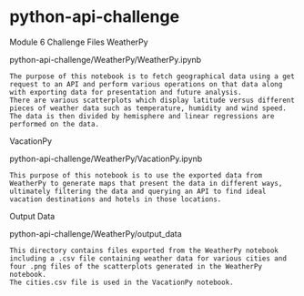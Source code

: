 # python-api-challenge
Module 6 Challenge Files
WeatherPy

python-api-challenge/WeatherPy/WeatherPy.ipynb

    The purpose of this notebook is to fetch geographical data using a get request to an API and perform various operations on that data along with exporting data for presentation and future analysis.
    There are various scatterplots which display latitude versus different pieces of weather data such as temperature, humidity and wind speed. The data is then divided by hemisphere and linear regressions are performed on the data.

VacationPy

python-api-challenge/WeatherPy/VacationPy.ipynb

    This purpose of this notebook is to use the exported data from WeatherPy to generate maps that present the data in different ways, ultimately filtering the data and querying an API to find ideal vacation destinations and hotels in those locations.

Output Data

python-api-challenge/WeatherPy/output_data

    This directory contains files exported from the WeatherPy notebook including a .csv file containing weather data for various cities and four .png files of the scatterplots generated in the WeatherPy notebook.
    The cities.csv file is used in the VacationPy notebook.
